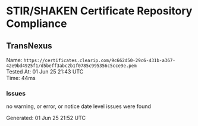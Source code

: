 # STIR/SHAKEN Certificate Repository Compliance

## TransNexus

Name: `https://certificates.clearip.com/9c662d50-29c6-431b-a367-42e9bd4925f1/d5beff3abc2b1f0785c995356c5cce9e.pem`\
Tested At: 01 Jun 25 21:43 UTC\
Time: 44ms

### Issues

no warning, or error, or notice date level issues were found

Generated: 01 Jun 25 21:52 UTC